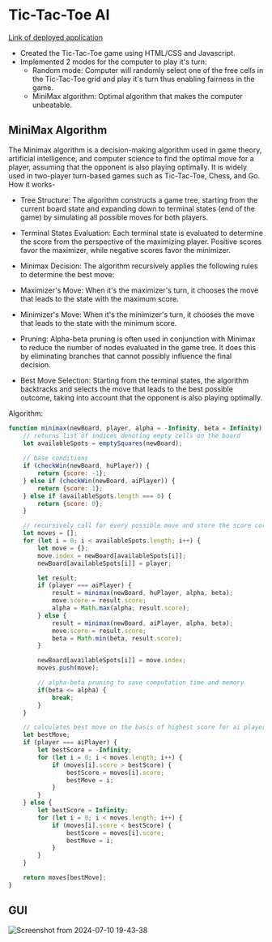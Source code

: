 # Tic-Tac-Toe AI
   [Link of deployed application](https://manav-chan.github.io/tic-tac-toe/)
   - Created the Tic-Tac-Toe game using HTML/CSS and Javascript.
   -  Implemented 2 modes for the computer to play it's turn:
      - Random mode: Computer will randomly select one of the free cells in the Tic-Tac-Toe grid and play it's turn thus enabling fairness in the game.
      - MiniMax algorithm: Optimal algorithm that makes the computer unbeatable.
   
   ## MiniMax Algorithm
   The Minimax algorithm is a decision-making algorithm used in game theory, artificial intelligence, and computer science to find the optimal move for a player, assuming that the opponent is also playing optimally. It is widely used in two-player turn-based games such as Tic-Tac-Toe, Chess, and Go. How it works-
   - Tree Structure: The algorithm constructs a game tree, starting from the current board state and expanding down to terminal states (end of the game) by simulating all possible moves for both players.
   
   - Terminal States Evaluation: Each terminal state is evaluated to determine the score from the perspective of the maximizing player. Positive scores favor the maximizer, while negative scores favor the minimizer.
   
   - Minimax Decision: The algorithm recursively applies the following rules to determine the best move:
   
   - Maximizer's Move: When it's the maximizer's turn, it chooses the move that leads to the state with the maximum score.
   - Minimizer's Move: When it's the minimizer's turn, it chooses the move that leads to the state with the minimum score.
   - Pruning: Alpha-beta pruning is often used in conjunction with Minimax to reduce the number of nodes evaluated in the game tree. It does this by eliminating branches that cannot possibly influence the final decision.
   
   - Best Move Selection: Starting from the terminal states, the algorithm backtracks and selects the move that leads to the best possible outcome, taking into account that the opponent is also playing optimally.
   
   Algorithm:
   ```javascript
   function minimax(newBoard, player, alpha = -Infinity, beta = Infinity) {
       // returns list of indices denoting empty cells on the board
       let availableSpots = emptySquares(newBoard);
       
       // base conditions
       if (checkWin(newBoard, huPlayer)) {
           return {score: -1};
       } else if (checkWin(newBoard, aiPlayer)) {
           return {score: 1};
       } else if (availableSpots.length === 0) {
           return {score: 0};
       }
   
       // recursively call for every possible move and store the score corresponding to each move in 'moves' list
       let moves = [];
       for (let i = 0; i < availableSpots.length; i++) {
           let move = {};
           move.index = newBoard[availableSpots[i]];
           newBoard[availableSpots[i]] = player;
   
           let result;
           if (player === aiPlayer) {
               result = minimax(newBoard, huPlayer, alpha, beta);
               move.score = result.score;
               alpha = Math.max(alpha, result.score);
           } else {
               result = minimax(newBoard, aiPlayer, alpha, beta);
               move.score = result.score;
               beta = Math.min(beta, result.score);
           }
   
           newBoard[availableSpots[i]] = move.index;
           moves.push(move);
   
           // alpha-beta pruning to save computation time and memory
           if(beta <= alpha) {
               break;
           }
       }
   
       // calculates best move on the basis of highest score for ai player, and lowest score for computer player
       let bestMove;
       if (player === aiPlayer) {
           let bestScore = -Infinity;
           for (let i = 0; i < moves.length; i++) {
               if (moves[i].score > bestScore) {
                   bestScore = moves[i].score;
                   bestMove = i;
               }
           }
       } else {
           let bestScore = Infinity;
           for (let i = 0; i < moves.length; i++) {
               if (moves[i].score < bestScore) {
                   bestScore = moves[i].score;
                   bestMove = i;
               }
           }
       }
   
       return moves[bestMove];
   }

   ```
   ## GUI
![Screenshot from 2024-07-10 19-43-38](https://github.com/user-attachments/assets/78145814-5535-4431-a862-3d945f70b019)
